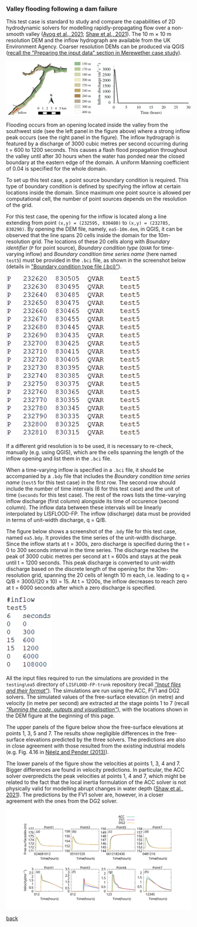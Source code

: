 ### Valley flooding following a dam failure

This test case is standard to study and compare the capabilities of 2D hydrodynamic solvers for modelling rapidly-propagating flow over a non-smooth valley ([Ayog et al., 2021](https://www.sciencedirect.com/science/article/abs/pii/S0022169420313858); [Shaw et al., 2021](https://gmd.copernicus.org/preprints/gmd-2020-340/)). The 10 m × 10 m resolution DEM and the inflow hydrograph are available from the UK Environment Agency. Coarser resolution DEMs can be produced via QGIS ([recall the "Preparing the input data" section in Merewether case study](/Merewether2.md)).

![Image](/Figures/Fig_7G.jpg)

Flooding occurs from an opening located inside the valley from the southwest side (see the left panel in the figure above) where a strong inflow peak occurs (see the right panel in the figure). The inflow hydrograph is featured by a discharge of 3000 cubic metres per second occurring during t = 600 to 1200 seconds. This causes a flash flood propagation throughout the valley until after 30 hours when the water has ponded near the closed boundary at the eastern edge of the domain. A uniform Manning coefficient of 0.04 is specified for the whole domain.

To set up this test case, a point source boundary condition is required. This type of boundary condition is defined by specifying the inflow at certain locations inside the domain. Since maximum one point source is allowed per computational cell, the number of point sources depends on the resolution of the grid.

For this test case, the opening for the inflow is located along a line extending from point `(x,y) = (232595, 830480)` to `(x,y) = (232785, 830290)`. By opening the DEM file, namely, `ea5-10m.dem`, in QGIS, it can be observed that the line spans 20 cells inside the domain for the 10m-resolution grid. The locations of these 20 cells along with *Boundary identifier* (`P` for point source), *Boundary condition type* (`QVAR` for time-varying inflow) and *Boundary condition time series name* (here named `test5`) must be provided in the `.bci` file, as shown in the screenshot below (details in ["Boundary condition type file (.bci)"](https://www.seamlesswave.com/Merewether1-2.html)). 

![image](/Figures/ea5_1.PNG)

If a different grid resolution is to be used, it is necessary to re-check, manually (e.g. using QGIS), which are the cells spanning the length of the inflow opening and list them in the `.bci` file. 

When a time-varying inflow is specified in a `.bci` file, it should be accompanied by a `.bdy` file that includes the *Boundary condition time series name* (`test5` for this test case) in the first row. The second row should include the number of time intervals (6 for this test case) and the unit of time (`seconds` for this test case). The rest of the rows lists the time-varying inflow discharge (first column) alongside its time of occurence (second column). The inflow data between these intervals will be linearly interpolated by LISFLOOD-FP. The inflow (discharge) data must be provided in terms of unit-width discharge, q = Q/B. 

The figure below shows a screenshot of the `.bdy` file for this test case, named `ea5.bdy`. It provides the time series of the unit-width discharge. Since the inflow starts at t = 300s, zero discharge is specified during the t = 0 to 300 seconds interval in the time series. The discharge reaches the peak of 3000 cubic metres per second at t = 600s and stays at the peak until t = 1200 seconds. This peak discharge is converted to unit-width discharge based on the discrete length of the opening for the 10m-resolution grid, spanning the 20 cells of length 10 m each, i.e. leading to q = Q/B = 3000/(20 x 10) = 15. At t = 1200s, the inflow decreases to reach zero at t = 6000 seconds after which a zero discharge is specified.


 ![image](/Figures/ea5_2.PNG) 
 
All the input files required to run the simulations are provided in the `testing\ea5` directory of `LISFLOOD-FP-trunk` repository (recall [*"Input files and their format"*](/Merewether1.md)). The simulations are run using the ACC, FV1 and DG2 solvers. The simulated values of the free-surface elevation (in metre) and velocity (in metre per second) are extracted at the stage points 1 to 7 (recall [*"Running the code, outputs and visualisation"*](/Merewether3.md)), with the locations shown in the DEM figure at the beginning of this page. 

The upper panels of the figure below show the free-surface elevations at points 1, 3, 5 and 7. The results show negligible differences in the free-surface elevations predicted by the three solvers. The predictions are also in close agreement with those resulted from the existing industrial models (e.g. Fig. 4.16 in [Néelz and Pender (2013)](https://www.gov.uk/government/publications/benchmarking-the-latest-generation-of-2d-hydraulic-flood-modelling-packages)).

The lower panels of the figure show the velocities at points 1, 3, 4 and 7. Bigger differences are found in velocity predictions. In particular, the ACC solver overpredicts the peak velocities at points 1, 4 and 7, which might be related to the fact that the local inertia formulation of the ACC solver is not physically valid for modelling abrupt changes in water depth ([Shaw et al., 2021](https://gmd.copernicus.org/preprints/gmd-2020-340/)). The predictions by the FV1 solver are, however, in a closer agreement with the ones from the DG2 solver. 

 
 ![image](/Figures/ea5_3.svg) 

[back](/LISFLOOD8.0.md)
